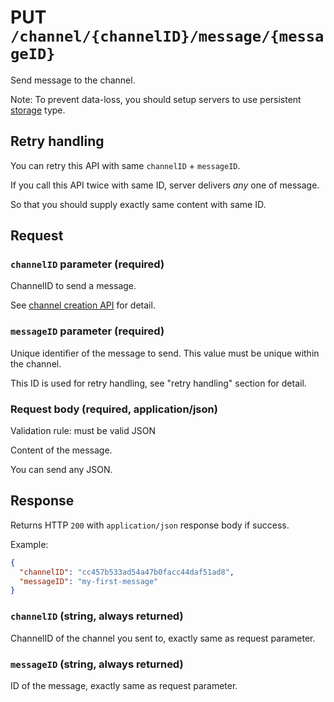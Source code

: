 # PUT `/channel/{channelID}/message/{messageID}`

Send message to the channel.

Note: To prevent data-loss, you should setup servers to use persistent [storage](../storage) type.

## Retry handling

You can retry this API with same `channelID` + `messageID`.

If you call this API twice with same ID, server delivers *any* one of message.

So that you should supply exactly same content with same ID.

## Request

### `channelID` parameter (required)

ChannelID to send a message.

See [channel creation API](./create_channel.md) for detail.

### `messageID` parameter (required)

Unique identifier of the message to send. This value must be unique within the channel.

This ID is used for retry handling, see "retry handling" section for detail.

### Request body (required, application/json)

Validation rule: must be valid JSON

Content of the message.

You can send any JSON.

## Response

Returns HTTP `200` with `application/json` response body if success.

Example:

```json
{
  "channelID": "cc457b533ad54a47b0facc44daf51ad8",
  "messageID": "my-first-message"
}
```

### `channelID` (string, always returned)

ChannelID of the channel you sent to, exactly same as request parameter.

### `messageID` (string, always returned)

ID of the message, exactly same as request parameter.
